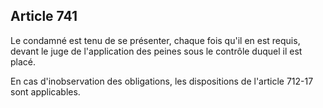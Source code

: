 Article 741
----
Le condamné est tenu de se présenter, chaque fois qu'il en est requis, devant le
juge de l'application des peines sous le contrôle duquel il est placé.

En cas d'inobservation des obligations, les dispositions de l'article 712-17
sont applicables.
